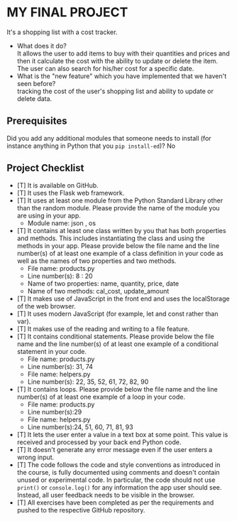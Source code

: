 # MY FINAL PROJECT
  It's a shopping list with a cost tracker. 
- What does it do?  
  It allows the user to add items to buy with their quantities and prices and then it calculate the cost with the ability to update or delete the item. The user can also search for his/her cost for a specific date. 
- What is the "new feature" which you have implemented that we haven't seen before?  
  tracking the cost of the user's shopping list and ability to update or delete data.

## Prerequisites
Did you add any additional modules that someone needs to install (for instance anything in Python that you `pip install-ed`)? 
No

## Project Checklist
- [T] It is available on GitHub.
- [T] It uses the Flask web framework.
- [T] It uses at least one module from the Python Standard Library other than the random module.
  Please provide the name of the module you are using in your app.
  - Module name: json , os
- [T] It contains at least one class written by you that has both properties and methods. This includes instantiating the class and using the methods in your app. Please provide below the file name and the line number(s) of at least one example of a class definition in your code as well as the names of two properties and two methods.
  - File name: products.py
  - Line number(s): 8 : 20
  - Name of two properties: name, quantity, price, date
  - Name of two methods: cal_cost, update_amount
- [T] It makes use of JavaScript in the front end and uses the localStorage of the web browser.
- [T] It uses modern JavaScript (for example, let and const rather than var).
- [T] It makes use of the reading and writing to a file feature.
- [T] It contains conditional statements. Please provide below the file name and the line number(s) of at least
  one example of a conditional statement in your code.
  - File name: products.py
  - Line number(s): 31, 74
  - File name: helpers.py
  - Line number(s): 22, 35, 52, 61, 72, 82, 90
- [T] It contains loops. Please provide below the file name and the line number(s) of at least
  one example of a loop in your code.
  - File name: products.py
  - Line number(s):29
  - File name: helpers.py
  - Line number(s):24, 51, 60, 71, 81, 93
- [T] It lets the user enter a value in a text box at some point.
  This value is received and processed by your back end Python code.
- [T] It doesn't generate any error message even if the user enters a wrong input.
- [T] The code follows the code and style conventions as introduced in the course, is fully documented using comments and doesn't contain unused or experimental code. 
  In particular, the code should not use `print()` or `console.log()` for any information the app user should see. Instead, all user feedback needs to be visible in the browser.  
- [T] All exercises have been completed as per the requirements and pushed to the respective GitHub repository.